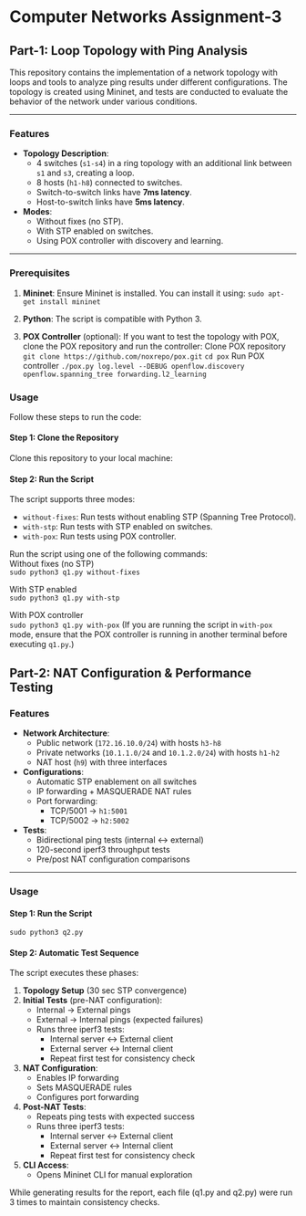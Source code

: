# Computer Networks Assignment-3

## Part-1: Loop Topology with Ping Analysis

This repository contains the implementation of a network topology with loops and tools to analyze ping results under different configurations. The topology is created using Mininet, and tests are conducted to evaluate the behavior of the network under various conditions.

---

### Features

- **Topology Description**:
  - 4 switches (`s1-s4`) in a ring topology with an additional link between `s1` and `s3`, creating a loop.
  - 8 hosts (`h1-h8`) connected to switches.
  - Switch-to-switch links have **7ms latency**.
  - Host-to-switch links have **5ms latency**.
- **Modes**:
  - Without fixes (no STP).
  - With STP enabled on switches.
  - Using POX controller with discovery and learning.

---

### Prerequisites

1. **Mininet**: Ensure Mininet is installed. You can install it using:
`sudo apt-get install mininet`
2. **Python**: The script is compatible with Python 3.

3. **POX Controller** (optional): If you want to test the topology with POX, clone the POX repository and run the controller:
   Clone POX repository
   `git clone https://github.com/noxrepo/pox.git`
   `cd pox`
   Run POX controller
   `./pox.py log.level --DEBUG openflow.discovery openflow.spanning_tree forwarding.l2_learning`

### Usage

Follow these steps to run the code:

#### Step 1: Clone the Repository
Clone this repository to your local machine:
#### Step 2: Run the Script
The script supports three modes:
- `without-fixes`: Run tests without enabling STP (Spanning Tree Protocol).
- `with-stp`: Run tests with STP enabled on switches.
- `with-pox`: Run tests using POX controller.

Run the script using one of the following commands:  
Without fixes (no STP)  
`sudo python3 q1.py without-fixes`

With STP enabled  
`sudo python3 q1.py with-stp`  

With POX controller  
`sudo python3 q1.py with-pox` (If you are running the script in `with-pox` mode, ensure that the POX controller is running in another terminal before executing `q1.py`.)


## Part-2: NAT Configuration & Performance Testing

### Features
- **Network Architecture**:
  - Public network (`172.16.10.0/24`) with hosts `h3-h8`
  - Private networks (`10.1.1.0/24` and `10.1.2.0/24`) with hosts `h1-h2`
  - NAT host (`h9`) with three interfaces
- **Configurations**:
  - Automatic STP enablement on all switches
  - IP forwarding + MASQUERADE NAT rules
  - Port forwarding:
    - TCP/5001 → `h1:5001`
    - TCP/5002 → `h2:5002`
- **Tests**:
  - Bidirectional ping tests (internal ↔ external)
  - 120-second iperf3 throughput tests
  - Pre/post NAT configuration comparisons

---

### Usage

#### Step 1: Run the Script
`sudo python3 q2.py`

#### Step 2: Automatic Test Sequence
The script executes these phases:
1. **Topology Setup** (30 sec STP convergence)
2. **Initial Tests** (pre-NAT configuration):
   - Internal → External pings
   - External → Internal pings (expected failures)
   - Runs three iperf3 tests:
     - Internal server ↔ External client
     - External server ↔ Internal client
     - Repeat first test for consistency check
3. **NAT Configuration**:
   - Enables IP forwarding
   - Sets MASQUERADE rules
   - Configures port forwarding
4. **Post-NAT Tests**:
   - Repeats ping tests with expected success
   - Runs three iperf3 tests:
     - Internal server ↔ External client
     - External server ↔ Internal client
     - Repeat first test for consistency check
5. **CLI Access**:
   - Opens Mininet CLI for manual exploration

While generating results for the report, each file (q1.py and q2.py) were run 3 times to maintain consistency checks.
